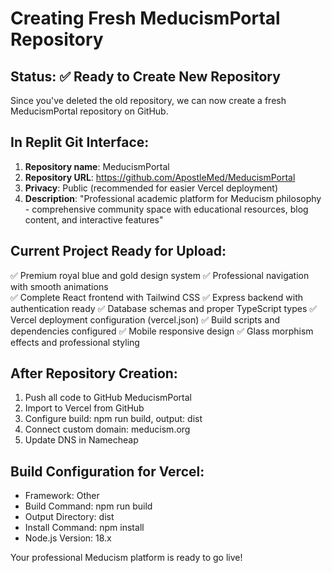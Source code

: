 # Creating Fresh MeducismPortal Repository

## Status: ✅ Ready to Create New Repository

Since you've deleted the old repository, we can now create a fresh MeducismPortal repository on GitHub.

## In Replit Git Interface:

1. **Repository name**: MeducismPortal
2. **Repository URL**: https://github.com/ApostleMed/MeducismPortal  
3. **Privacy**: Public (recommended for easier Vercel deployment)
4. **Description**: "Professional academic platform for Meducism philosophy - comprehensive community space with educational resources, blog content, and interactive features"

## Current Project Ready for Upload:
✅ Premium royal blue and gold design system
✅ Professional navigation with smooth animations  
✅ Complete React frontend with Tailwind CSS
✅ Express backend with authentication ready
✅ Database schemas and proper TypeScript types
✅ Vercel deployment configuration (vercel.json)
✅ Build scripts and dependencies configured
✅ Mobile responsive design
✅ Glass morphism effects and professional styling

## After Repository Creation:
1. Push all code to GitHub MeducismPortal
2. Import to Vercel from GitHub
3. Configure build: npm run build, output: dist
4. Connect custom domain: meducism.org
5. Update DNS in Namecheap

## Build Configuration for Vercel:
- Framework: Other
- Build Command: npm run build  
- Output Directory: dist
- Install Command: npm install
- Node.js Version: 18.x

Your professional Meducism platform is ready to go live!